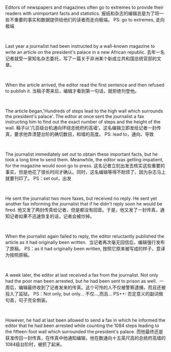Editors of newspapers and magazines often go to extremes to provide their readers with unimportant facts and statistics.
报纸和杂志的编辑总是为了将一些不重要的事实和数据提供给他们的读者而走向极端。
PS: go to extremes, 走向极端

    

Last year a journalist had been instructed by a wall-known magazine to write an article on the president's palace in a new African republic.
去年一名记者就受一家知名杂志委托，写了一篇关于非洲某个新成立共和国总统官邸的文章。

    

When the article arrived, the editor read the first sentence and then refused to publish it.
当稿子寄来后，编辑才看到第一句话，就拒绝刊登他。

    

The article began,'Hundreds of steps lead to the high wall which surrounds the president's palace'. The editor at once sent the journalist a fax instructing him to find out the exact number of steps and the height of the wall.
稿子以‘几百级台机通向环绕总统府的高墙’。这名编辑立即发给记者一封传真，要求他弄清楚台阶的确切数目，和墙的高度。
PS: lead to，通向、导致

    

The journalist immediately set out to obtain these important facts, but he took a long time to send them. Meanwhile, the editor was getting impatient, for the magazine would soon go to press.
这名记者立刻出发去核实这些重要的事实，但是他花了很长时间才确认。同时，这名编辑等得不耐烦了，因为杂志马上就要刊印了。
PS：set out，出发

    

He sent the journalist two more faxes, but received no reply. He sent yet another fax informing the journalist that if he didn't reply soon he would be fired.
他又发了两封传真给记者，但是都没有回音。于是，他又发了一封传真，通知记者如果不迅速恢复的话，记者会被炒掉。

    

When the journalist again failed to reply, the editor reluctantly published the article as it had originally been written. 
当记者再次毫无回信后，编辑强行发布了原稿。
PS：as it had originally been written, 按照它原来被写成的样子，意译为按照原稿。

    

A week later, the editor at last received a fax from the journalist. Not only had the poor man been arrested, but he had been sent to prison as well. 
一周后，编辑最终收到了记者发来的传真。这个可怜的人不仅被警察逮捕，而且还被投入了监狱。
PS：Not only, but only... 不仅...,而且...
PS++: 否定意义的副词做句首，句子完全倒装。

    

However, he had at last been allowed to send a fax in which he informed the editor that he had been arrested while counting the 1084 steps leading to the fifteen-foot wall which surrounded the president's palace.
而他最终还是获准传回一封传真，在传真中他通知编辑，他在数通向十五英尺高的总统府高墙的1084级台阶时，被抓了起来。

 